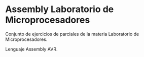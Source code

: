 # Assembly Laboratorio de Microprocesadores
Conjunto de ejercicios de parciales de la materia Laboratorio de Microprocesadores. 

Lenguaje Assembly AVR. 
